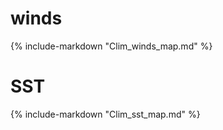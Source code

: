 
# winds

{% include-markdown "Clim_winds_map.md" %}

# SST

{% include-markdown "Clim_sst_map.md" %}
